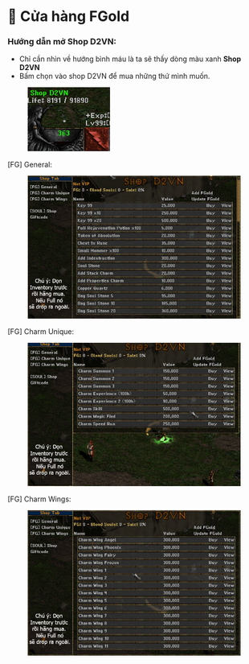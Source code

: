 # 🏪 Cửa hàng FGold

### Hướng dẫn mở Shop D2VN:

* Chỉ cần nhìn về hướng bình máu là ta sẽ thấy dòng màu xanh **Shop D2VN**
* Bấm chọn vào shop D2VN để mua những thứ mình muốn.

<figure><img src="../../.gitbook/assets/image (3) (1).png" alt=""><figcaption></figcaption></figure>

\[FG] General:

<figure><img src="../../.gitbook/assets/image (11).png" alt=""><figcaption></figcaption></figure>

\[FG] Charm Unique:

<figure><img src="../../.gitbook/assets/image (1) (1).png" alt=""><figcaption></figcaption></figure>

\[FG] Charm Wings:

<figure><img src="../../.gitbook/assets/image (2) (1).png" alt=""><figcaption></figcaption></figure>
